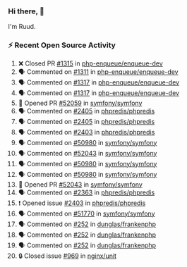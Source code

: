### Hi there, 👋

I'm Ruud.
 
### :zap: Recent Open Source Activity

<!--START_SECTION:activity-->
1. ❌ Closed PR [#1315](https://github.com/php-enqueue/enqueue-dev/pull/1315) in [php-enqueue/enqueue-dev](https://github.com/php-enqueue/enqueue-dev)
2. 🗣 Commented on [#1311](https://github.com/php-enqueue/enqueue-dev/pull/1311#issuecomment-1763334363) in [php-enqueue/enqueue-dev](https://github.com/php-enqueue/enqueue-dev)
3. 🗣 Commented on [#1317](https://github.com/php-enqueue/enqueue-dev/pull/1317#issuecomment-1763334285) in [php-enqueue/enqueue-dev](https://github.com/php-enqueue/enqueue-dev)
4. 🗣 Commented on [#1317](https://github.com/php-enqueue/enqueue-dev/pull/1317#issuecomment-1763333879) in [php-enqueue/enqueue-dev](https://github.com/php-enqueue/enqueue-dev)
5. 💪 Opened PR [#52059](https://github.com/symfony/symfony/pull/52059) in [symfony/symfony](https://github.com/symfony/symfony)
6. 🗣 Commented on [#2405](https://github.com/phpredis/phpredis/pull/2405#issuecomment-1762596370) in [phpredis/phpredis](https://github.com/phpredis/phpredis)
7. 🗣 Commented on [#2405](https://github.com/phpredis/phpredis/pull/2405#issuecomment-1762007383) in [phpredis/phpredis](https://github.com/phpredis/phpredis)
8. 🗣 Commented on [#2403](https://github.com/phpredis/phpredis/issues/2403#issuecomment-1762006612) in [phpredis/phpredis](https://github.com/phpredis/phpredis)
9. 🗣 Commented on [#50980](https://github.com/symfony/symfony/pull/50980#issuecomment-1761420363) in [symfony/symfony](https://github.com/symfony/symfony)
10. 🗣 Commented on [#52043](https://github.com/symfony/symfony/pull/52043#issuecomment-1761360850) in [symfony/symfony](https://github.com/symfony/symfony)
11. 🗣 Commented on [#50980](https://github.com/symfony/symfony/pull/50980#issuecomment-1761355534) in [symfony/symfony](https://github.com/symfony/symfony)
12. 🗣 Commented on [#50980](https://github.com/symfony/symfony/pull/50980#issuecomment-1761353642) in [symfony/symfony](https://github.com/symfony/symfony)
13. 💪 Opened PR [#52043](https://github.com/symfony/symfony/pull/52043) in [symfony/symfony](https://github.com/symfony/symfony)
14. 🗣 Commented on [#2363](https://github.com/phpredis/phpredis/pull/2363#issuecomment-1761116291) in [phpredis/phpredis](https://github.com/phpredis/phpredis)
15. ❗ Opened issue [#2403](https://github.com/phpredis/phpredis/issues/2403) in [phpredis/phpredis](https://github.com/phpredis/phpredis)
16. 🗣 Commented on [#51770](https://github.com/symfony/symfony/issues/51770#issuecomment-1761094508) in [symfony/symfony](https://github.com/symfony/symfony)
17. 🗣 Commented on [#252](https://github.com/dunglas/frankenphp/issues/252#issuecomment-1757422654) in [dunglas/frankenphp](https://github.com/dunglas/frankenphp)
18. 🗣 Commented on [#252](https://github.com/dunglas/frankenphp/issues/252#issuecomment-1757405905) in [dunglas/frankenphp](https://github.com/dunglas/frankenphp)
19. 🗣 Commented on [#252](https://github.com/dunglas/frankenphp/issues/252#issuecomment-1757354808) in [dunglas/frankenphp](https://github.com/dunglas/frankenphp)
20. 🔒 Closed issue [#969](https://github.com/nginx/unit/issues/969) in [nginx/unit](https://github.com/nginx/unit)
<!--END_SECTION:activity-->

